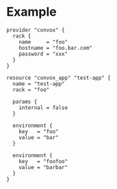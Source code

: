 

# Example
    provider "convox" {
      rack {
        name     = "foo"
        hostname = "foo.bar.com"
        password = "xxx"
      }
    }

    resource "convox_app" "test-app" {
      name = "test-app"
      rack = "foo"

      params {
        internal = false
      }

      environment {
        key   = "foo"
        value = "bar"
      }

      environment {
        key   = "foofoo"
        value = "barbar"
      }
    }
